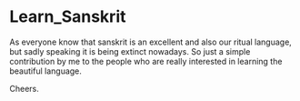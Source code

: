 # Learn_Sanskrit

As everyone know that sanskrit is an excellent and also our ritual language, but sadly speaking it is being extinct nowadays.
So just a simple contribution by me to the people who are really interested in learning the beautiful language.

Cheers.
